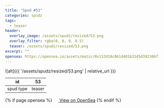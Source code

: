 ```yaml
---
title: "Spud #53"
categories: spudz
tags:
  - teaser
header:
  overlay_image: /assets/spudz/resized/53.png
  overlay_filter: rgba(0, 0, 0, 0.5)
  teaser: /assets/spudz/resized/53.png
excerpt: ""
opensea: https://opensea.io/assets/matic/0x112d18c861d401b3145d39236bf149f01e18beed/53
---
```

![alt]({{ '/assets/spudz/resized/53.png' | relative_url }})

| id | 53 |
|-|-|
| spud type | teaser |

{% if page.opensea %}
<a href="{{page.opensea}}" class="btn btn--info" onclick="window.open(this.href, '_blank'); return false;"><img src="/assets/images/opensea.svg" width="16px"><span>  View on OpenSea</span></a>
{% endif %}
